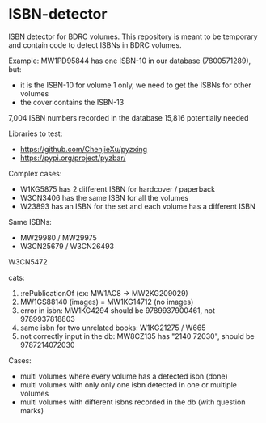 # ISBN-detector

ISBN detector for BDRC volumes. This repository is meant to be temporary and contain code to detect ISBNs in BDRC volumes.

Example: MW1PD95844 has one ISBN-10 in our database (7800571289), but:
- it is the ISBN-10 for volume 1 only, we need to get the ISBNs for other volumes
- the cover contains the ISBN-13

7,004 ISBN numbers recorded in the database
15,816 potentially needed

Libraries to test:
- https://github.com/ChenjieXu/pyzxing
- https://pypi.org/project/pyzbar/

Complex cases:
- W1KG5875 has 2 different ISBN for hardcover / paperback
- W3CN3406 has the same ISBN for all the volumes
- W23893 has an ISBN for the set and each volume has a different ISBN

Same ISBNs:
- MW29980 / MW29975
- W3CN25679 / W3CN26493

W3CN5472

cats:
1) :rePublicationOf (ex: MW1AC8 -> MW2KG209029)
2) MW1GS88140 (images) = MW1KG14712 (no images)
3) error in isbn: MW1KG4294 should be  9789937900461, not 9789937818803
4) same isbn for two unrelated books: W1KG21275 / W665
5) not correctly input in the db: MW8CZ135 has "2140 72030", should be 9787214072030

Cases:
- multi volumes where every volume has a detected isbn (done)
- multi volumes with only only one isbn detected in one or multiple volumes
- multi volumes with different isbns recorded in the db (with question marks)

